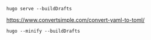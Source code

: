 `hugo serve --buildDrafts`

https://www.convertsimple.com/convert-yaml-to-toml/


`hugo --minify --buildDrafts`